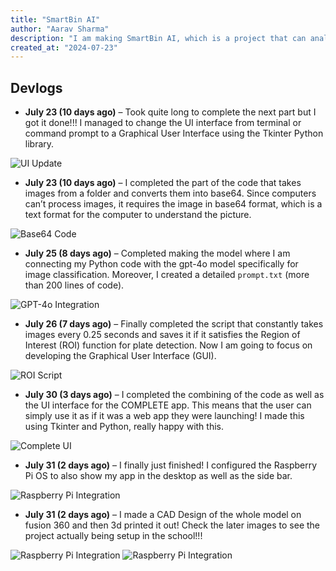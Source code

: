 ```yaml
---
title: "SmartBin AI"
author: "Aarav Sharma"
description: "I am making SmartBin AI, which is a project that can analyse both the type and percentage of food waste occurring at a school campus/canteen/kitchen. This project will use a Raspberry Pi, as well as its Module 2 camera to capture the image, after taking photos, it will run a Region of Interest (ROI) analysis on all images to find out which photos has plates. After receiving such list of images, it will pass all of them through the OpenAI o4 model and find out what kind of food it is, as well as the percentage of waste."
created_at: "2024-07-23"
---
```


## Devlogs

- **July 23 (10 days ago)** – Took quite long to complete the next part but I got it done!!! I managed to change the UI interface from terminal or command prompt to a Graphical User Interface using the Tkinter Python library.

![UI Update](images/img1.png)

- **July 23 (10 days ago)** – I completed the part of the code that takes images from a folder and converts them into base64. Since computers can’t process images, it requires the image in base64 format, which is a text format for the computer to understand the picture.

![Base64 Code](images/img2.png)

- **July 25 (8 days ago)** – Completed making the model where I am connecting my Python code with the gpt-4o model specifically for image classification. Moreover, I created a detailed `prompt.txt` (more than 200 lines of code).

![GPT-4o Integration](images/img3.png)

- **July 26 (7 days ago)** – Finally completed the script that constantly takes images every 0.25 seconds and saves it if it satisfies the Region of Interest (ROI) function for plate detection. Now I am going to focus on developing the Graphical User Interface (GUI).

![ROI Script](images/img4.png)

- **July 30 (3 days ago)** – I completed the combining of the code as well as the UI interface for the COMPLETE app. This means that the user can simply use it as if it was a web app they were launching! I made this using Tkinter and Python, really happy with this.

![Complete UI](images/img5.png)

- **July 31 (2 days ago)** – I finally just finished! I configured the Raspberry Pi OS to also show my app in the desktop as well as the side bar.

![Raspberry Pi Integration](images/img6.png)

- **July 31 (2 days ago)** – I made a CAD Design of the whole model on fusion 360 and then 3d printed it out! Check the later images to see the project actually being setup in the school!!!

![Raspberry Pi Integration](images/img7.png)
![Raspberry Pi Integration](images/img8.png)
